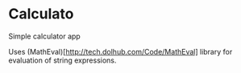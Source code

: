 # Calculato
Simple calculator app

Uses (MathEval)[http://tech.dolhub.com/Code/MathEval] library for evaluation of string expressions. 
